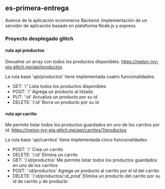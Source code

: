 ## es-primera-entrega
Avance de la aplicación ecommerce Backend.
Implementación de un servidor de aplicación basado en plataforma Node.js y express

### Proyecto desplegado glitch

#### ruta api productos
Devuelve un array con todos los productos disponibles.
https://melon-ivy-pig.glitch.me/api/productos

La ruta base 'api/productos' tiene implementada cuatro funcionalidades:
* GET: '/' Lista todos los productos disponibles
* POST: '/' Agrega un producto al listado
* PUT: ':id' Actualiza un producto por su id
* DELETE: '/:id' Borra un producto por su id 


#### ruta api carrito
Me permite listar todos los productos guardados en uno de los carritos por id.
https://melon-ivy-pig.glitch.me/api/carritos/1/productos

La ruta base 'api/carritos' tiene implementada cinco funcionalidades:
* POST: '/' Crea un carrito
* DELETE: '/:id' Elimina un carrito
* GET: '/:id/productos' Me permite listar todos los productos guardados en uno de los carritos
* POST: ':id/productos' Agrega un producto al carrito por el id del carrito
* DELETE: '/:id/productos/:id_prod' Elimina un producto del carrito por su id de carrito y de producto 

